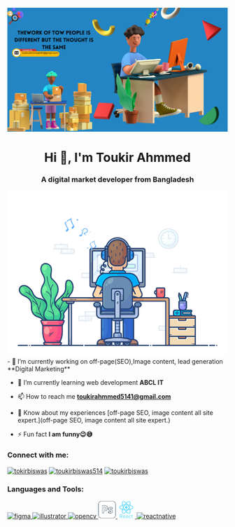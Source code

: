 ![logo]( https://github.com/ToukirAhmmed/ToukirAhmmed/blob/main/Company%20Website%20Business%20Website%20in%20Violet%20Dark%20Blue%20Neon%20Pink%20Gradient%20Tech%20Style%20(1).png)
<h1 align="center">Hi 👋, I'm Toukir Ahmmed</h1>
<h3 align="center">A digital market developer from Bangladesh</h3>
<img aline="right" alt="coding"=400 src="https://raw.githubusercontent.com/SupianIDz/SupianIDz/main/coding.gif">
- 🔭 I’m currently working on off-page(SEO),Image content, lead generation **Digital Marketing**

- 🌱 I’m currently learning web development **ABCL IT**

- 📫 How to reach me **toukirahmmed5141@gmail.com**

- 📄 Know about my experiences [off-page SEO, image content all site expert.](off-page SEO, image content all site expert.)

- ⚡ Fun fact **I am funny😉😅**

<h3 align="left">Connect with me:</h3>
<p align="left">
<a href="https://linkedin.com/in/tokirbiswas" target="blank"><img align="center" src="https://raw.githubusercontent.com/rahuldkjain/github-profile-readme-generator/master/src/images/icons/Social/linked-in-alt.svg" alt="tokirbiswas" height="30" width="40" /></a>
<a href="https://fb.com/toukirbiswas514" target="blank"><img align="center" src="https://raw.githubusercontent.com/rahuldkjain/github-profile-readme-generator/master/src/images/icons/Social/facebook.svg" alt="toukirbiswas514" height="30" width="40" /></a>
<a href="https://instagram.com/toukirbiswas" target="blank"><img align="center" src="https://raw.githubusercontent.com/rahuldkjain/github-profile-readme-generator/master/src/images/icons/Social/instagram.svg" alt="toukirbiswas" height="30" width="40" /></a>
</p>

<h3 align="left">Languages and Tools:</h3>
<p align="left"> <a href="https://www.figma.com/" target="_blank" rel="noreferrer"> <img src="https://www.vectorlogo.zone/logos/figma/figma-icon.svg" alt="figma" width="40" height="40"/> </a> <a href="https://www.adobe.com/in/products/illustrator.html" target="_blank" rel="noreferrer"> <img src="https://www.vectorlogo.zone/logos/adobe_illustrator/adobe_illustrator-icon.svg" alt="illustrator" width="40" height="40"/> </a> <a href="https://opencv.org/" target="_blank" rel="noreferrer"> <img src="https://www.vectorlogo.zone/logos/opencv/opencv-icon.svg" alt="opencv" width="40" height="40"/> </a> <a href="https://www.photoshop.com/en" target="_blank" rel="noreferrer"> <img src="https://raw.githubusercontent.com/devicons/devicon/master/icons/photoshop/photoshop-line.svg" alt="photoshop" width="40" height="40"/> </a> <a href="https://reactjs.org/" target="_blank" rel="noreferrer"> <img src="https://raw.githubusercontent.com/devicons/devicon/master/icons/react/react-original-wordmark.svg" alt="react" width="40" height="40"/> </a> <a href="https://reactnative.dev/" target="_blank" rel="noreferrer"> <img src="https://reactnative.dev/img/header_logo.svg" alt="reactnative" width="40" height="40"/> </a> </p>
